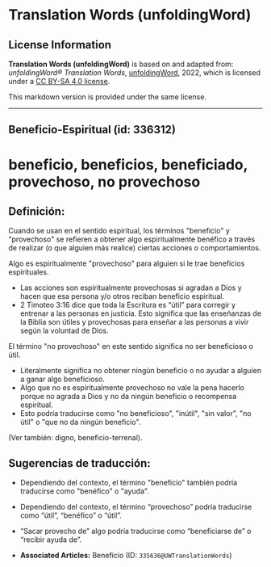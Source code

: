 # Translation Words (unfoldingWord)

## License Information

**Translation Words (unfoldingWord)** is based on and adapted from: _unfoldingWord® Translation Words_, [unfoldingWord](https://unfoldingword.org/utw), 2022, which is licensed under a [CC BY-SA 4.0 license](https://creativecommons.org/licenses/by-sa/4.0/legalcode.en).

This markdown version is provided under the same license.



--------------------------------

## Beneficio-Espiritual (id: 336312)

beneficio, beneficios, beneficiado, provechoso, no provechoso
=============================================================

Definición:
-----------

Cuando se usan en el sentido espiritual, los términos "beneficio" y "provechoso" se refieren a obtener algo espiritualmente benéfico a través de realizar (o que alguien más realice) ciertas acciones o comportamientos.

Algo es espiritualmente "provechoso" para alguien si le trae beneficios espirituales.

* Las acciones son espiritualmente provechosas si agradan a Dios y hacen que esa persona y/o otros reciban beneficio espiritual.
* 2 Timoteo 3:16 dice que toda la Escritura es “útil” para corregir y entrenar a las personas en justicia. Esto significa que las enseñanzas de la Biblia son útiles y provechosas para enseñar a las personas a vivir según la voluntad de Dios.

El término "no provechoso" en este sentido significa no ser beneficioso o útil.

* Literalmente significa no obtener ningún beneficio o no ayudar a alguien a ganar algo beneficioso.
* Algo que no es espiritualmente provechoso no vale la pena hacerlo porque no agrada a Dios y no da ningún beneficio o recompensa espiritual.
* Esto podría traducirse como "no beneficioso", "inútil", "sin valor", "no útil" o "que no da ningún beneficio".

(Ver también: digno, beneficio\-terrenal).

Sugerencias de traducción:
--------------------------

* Dependiendo del contexto, el término "beneficio" también podría traducirse como "benéfico" o "ayuda".
* Dependiendo del contexto, el término “provechoso” podría traducirse como “útil”, “benéfico” o “útil”.
* “Sacar provecho de” algo podría traducirse como “beneficiarse de” o “recibir ayuda de”.

* **Associated Articles:** Beneficio (ID: `335636@UWTranslationWords`)

